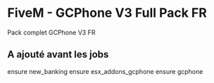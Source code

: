 # FiveM - GCPhone V3 Full Pack FR
Pack complet GCPhone V3 FR

## A ajouté avant les jobs

ensure new_banking
ensure esx_addons_gcphone
ensure gcphone
